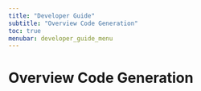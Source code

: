 ```yaml
---
title: "Developer Guide"
subtitle: "Overview Code Generation"
toc: true
menubar: developer_guide_menu
---
```


# Overview Code Generation